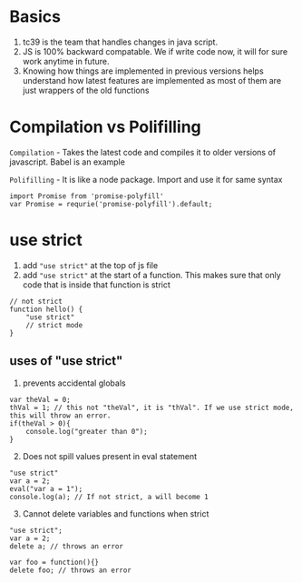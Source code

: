 # Basics

1. tc39 is the team that handles changes in java script.
2. JS is 100% backward compatable. We if write code now, it will for sure work anytime in future.
3. Knowing how things are implemented in previous versions helps understand how latest features are implemented as most of them are just wrappers of the old functions

# Compilation vs Polifilling

`Compilation` - Takes the latest code and compiles it to older versions of javascript. Babel is an example

`Polifilling` - It is like a node package. Import and use it for same syntax

```
import Promise from 'promise-polyfill'
var Promise = requrie('promise-polyfill').default;
```

# use strict

1. add `"use strict"` at the top of js file
2. add `"use strict"` at the start of a function. This makes sure that only code that is inside that function is strict
```
// not strict
function hello() {
    "use strict"
    // strict mode
}
```

## uses of "use strict"

1. prevents accidental globals
```
var theVal = 0;
thVal = 1; // this not "theVal", it is "thVal". If we use strict mode, this will throw an error.
if(theVal > 0){
    console.log("greater than 0");
}
```
2. Does not spill values present in eval statement
```
"use strict"
var a = 2;
eval("var a = 1");
console.log(a); // If not strict, a will become 1
```
3. Cannot delete variables and functions when strict
```
"use strict";
var a = 2;
delete a; // throws an error

var foo = function(){}
delete foo; // throws an error
```
